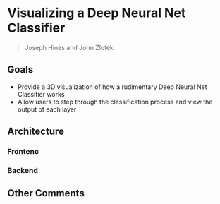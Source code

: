 # Visualizing a Deep Neural Net Classifier

> Joseph Hines and John Zlotek

## Goals

- Provide a 3D visualization of how a rudimentary Deep Neural Net Classifier
works
- Allow users to step through the classification process and view the output
of each layer

## Architecture

### Frontenc

### Backend

## Other Comments
